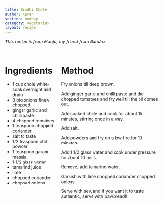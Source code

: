 ```yaml
---
title: Sindhi Chole
author: Karen
section: bombay
category: vegetarian
layout: recipe
---
```

_This recipe is from Manju, my friend from Bandra_

<br>
<div class='columns'> <div class='column is-one-third p-3' markdown='1'>

# Ingredients

* 1 cup chole white- soak overnight and drain
* 3 big onions finely chopped
* ginger garlic and chilli paste
* 4 chopped tomatoes
* 1 teaspoon chopped coriander
* salt to taste
* 1/2 teaspoon chilli powder
* 1 teaspoon garam masala
* 1 1/2 glass water
* tamarind juice
* lime
* chopped coriander
* chopped onions


</div> <div class='column is-two-thirds p-3' markdown='1'>

# Method

Fry onions till deep brown.

Add ginger garlic and chilli paste and the chopped tomatoes and fry well till the oil comes out.

Add soaked chole and cook for about 15 minutes, stirring once in a way.

Add salt.

Add powders and fry on a low fire for 10 minutes.

Add 1 1/2 glass water and cook under pressure for about 10 mins.

Remove, add tamarind water.

Garnish with lime chopped coriander chopped onions.

Serve with sev, and if you want it to taste authentic, serve with pav/bread!!!



</div> </div>